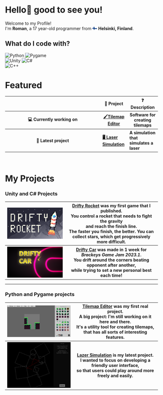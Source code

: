 # Hello👋 good to see you! <br>

Welcome to my Profile! <br>
I'm <b>Roman</b>, a 17 year-old programmer from <img src="Assets/FinnishFlag.png" width=15px/> <b>Helsinki, Finland</b>. <br>


## What do I code with?
![Python](https://img.shields.io/badge/Python-yellow?logo=python&logoColor=white&style=for-the-badge)
![Pygame](https://img.shields.io/badge/PyGame-green?logo=python&logoColor=white&style=for-the-badge) <br>
![Unity](https://img.shields.io/badge/Unity-gray?logo=unity&logoColor=white&style=for-the-badge)
![C#](https://img.shields.io/badge/-C%23-purple?logo=csharp&logoColor=white&style=for-the-badge) <br>
![C++](https://img.shields.io/badge/C++-blue?logo=c%2b%2b&style=for-the-badge)
<br>

# Featured
<table>
  <thead align="center">
    <th width="300"> </th>
    <th> 🎁 Project </th>
    <th> ❓ Description </th>
  </thead>
  <tr align="left">
    <th align="center"> 💻 Currently working on </th> 
    <th align="center"> <a href="https://github.com/Omppu42/TilemapEditor"> 🖌Tilemap Editor </a> </th>
    <th align="center"> Software for creating tilemaps </th>
  </tr>
  <tr align="left">
    <th align="center"> 🚀 Latest project </th> 
    <th> <a href="#python"> 🖥️ Laser Simulation </a> </th>
    <th> A simulation that simulates a laser </th>
  </tr>
</table>

<br>

# My Projects

### Unity and C# Projects

<table id="unity">
  <tr id="dirfty_rocket">
    <th> <a href="https://omppu42.itch.io/drifty-rocket"> <img src="Assets/DriftyRocket1.png" width=500px> </a> </th> 
    <th> <a href="https://omppu42.itch.io/drifty-rocket"> <b> Drifty Rocket</b></a> was my first game that I published. <br> You control a rocket that needs to fight the gravity <br> and reach the finish line. <br> The faster you finish, the better. You can collect stars, which get progressively more difficult. <br> </th>
  </tr>
  <tr id="drifty_car">
    <th> <a href="https://omppu42.itch.io/drifty-car"> <img src="Assets/DriftyCar.png" width=500px> </a> <br> </th>
    <th> <a href="https://omppu42.itch.io/drifty-car"><b> Drifty Car</b></a> was made in 1 week for <i> Brackeys Game Jam 2023.1</i>. <br>
You drift around the corners beating opponent after another,<br> while trying to set a new personal best each time!<br> </th>
  </tr>
</table>

----

### Python and Pygame projects

<table id="python">
  <tr id="tilemap_editor">
    <th> <a href="https://github.com/Omppu42/TilemapEditor"> <img src="Assets/TilemapEditor.png" width=500px> </a> <br> </a> </th> 
    <th> <a href="https://github.com/Omppu42/TilemapEditor"> <b> Tilemap Editor</b></a> was my first real project. <br> A big project: I'm still working on it here and there. <br> It's a utility tool for creating tilemaps, that has all sorts of interesting features. </th>
  </tr>
  <tr id="laser_sim">
    <th> <a href="https://github.com/Omppu42/LaserSimulation"> <img src="Assets/LaserSimulation.png" width=500px> </a> <br> </th>
    <th> <a href="https://github.com/Omppu42/LaserSimulation"><b> Lazer Simulation</b></a> is my latest project. <br>I wanted to focus on developing a   friendly user interface, <br>so that users could play around more freely and easily. </th>
  </tr>
</table>
